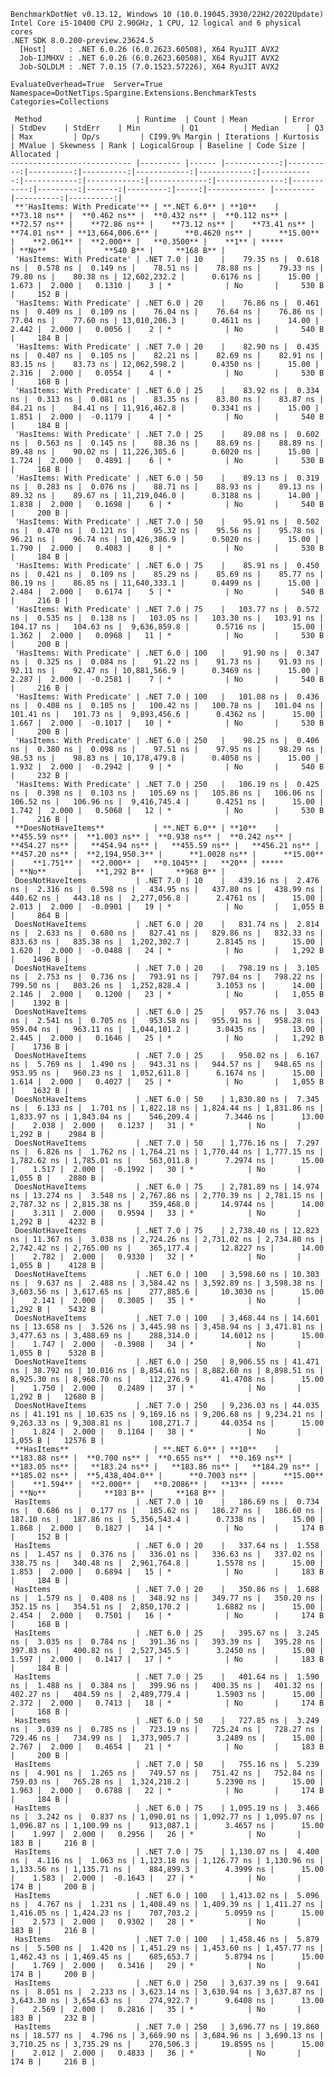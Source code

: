 
    BenchmarkDotNet v0.13.12, Windows 10 (10.0.19045.3930/22H2/2022Update)
    Intel Core i5-10400 CPU 2.90GHz, 1 CPU, 12 logical and 6 physical cores
    .NET SDK 8.0.200-preview.23624.5
      [Host]     : .NET 6.0.26 (6.0.2623.60508), X64 RyuJIT AVX2
      Job-IJMHXV : .NET 6.0.26 (6.0.2623.60508), X64 RyuJIT AVX2
      Job-SQLDLM : .NET 7.0.15 (7.0.1523.57226), X64 RyuJIT AVX2

    EvaluateOverhead=True  Server=True  Namespace=DotNetTips.Spargine.Extensions.BenchmarkTests  
    Categories=Collections  

     Method                     | Runtime  | Count | Mean        | Error     | StdDev    | StdErr    | Min         | Q1          | Median      | Q3          | Max         | Op/s         | CI99.9% Margin | Iterations | Kurtosis | MValue | Skewness | Rank | LogicalGroup | Baseline | Code Size | Allocated |
    --------------------------- |--------- |------ |------------:|----------:|----------:|----------:|------------:|------------:|------------:|------------:|------------:|-------------:|---------------:|-----------:|---------:|-------:|---------:|-----:|------------- |--------- |----------:|----------:|
     **'HasItems: With Predicate'** | **.NET 6.0** | **10**    |    **73.18 ns** |  **0.462 ns** |  **0.432 ns** |  **0.112 ns** |    **72.57 ns** |    **72.86 ns** |    **73.12 ns** |    **73.41 ns** |    **74.01 ns** | **13,664,006.6** |      **0.4620 ns** |      **15.00** |    **2.061** |  **2.000** |   **0.3500** |    **1** | *****            | **No**       |     **540 B** |     **168 B** |
     'HasItems: With Predicate' | .NET 7.0 | 10    |    79.35 ns |  0.618 ns |  0.578 ns |  0.149 ns |    78.51 ns |    78.88 ns |    79.33 ns |    79.80 ns |    80.38 ns | 12,602,232.2 |      0.6176 ns |      15.00 |    1.673 |  2.000 |   0.1310 |    3 | *            | No       |     530 B |     152 B |
     'HasItems: With Predicate' | .NET 6.0 | 20    |    76.86 ns |  0.461 ns |  0.409 ns |  0.109 ns |    76.04 ns |    76.64 ns |    76.86 ns |    77.04 ns |    77.60 ns | 13,010,206.3 |      0.4611 ns |      14.00 |    2.442 |  2.000 |   0.0056 |    2 | *            | No       |     540 B |     184 B |
     'HasItems: With Predicate' | .NET 7.0 | 20    |    82.90 ns |  0.435 ns |  0.407 ns |  0.105 ns |    82.21 ns |    82.69 ns |    82.91 ns |    83.15 ns |    83.73 ns | 12,062,598.2 |      0.4350 ns |      15.00 |    2.316 |  2.000 |   0.0554 |    4 | *            | No       |     530 B |     168 B |
     'HasItems: With Predicate' | .NET 6.0 | 25    |    83.92 ns |  0.334 ns |  0.313 ns |  0.081 ns |    83.35 ns |    83.80 ns |    83.87 ns |    84.21 ns |    84.41 ns | 11,916,462.8 |      0.3341 ns |      15.00 |    1.851 |  2.000 |  -0.1179 |    4 | *            | No       |     540 B |     184 B |
     'HasItems: With Predicate' | .NET 7.0 | 25    |    89.08 ns |  0.602 ns |  0.563 ns |  0.145 ns |    88.36 ns |    88.69 ns |    88.89 ns |    89.48 ns |    90.02 ns | 11,226,305.6 |      0.6020 ns |      15.00 |    1.724 |  2.000 |   0.4891 |    6 | *            | No       |     530 B |     168 B |
     'HasItems: With Predicate' | .NET 6.0 | 50    |    89.13 ns |  0.319 ns |  0.283 ns |  0.076 ns |    88.71 ns |    88.93 ns |    89.13 ns |    89.32 ns |    89.67 ns | 11,219,046.0 |      0.3188 ns |      14.00 |    1.838 |  2.000 |   0.1698 |    6 | *            | No       |     540 B |     200 B |
     'HasItems: With Predicate' | .NET 7.0 | 50    |    95.91 ns |  0.502 ns |  0.470 ns |  0.121 ns |    95.32 ns |    95.56 ns |    95.78 ns |    96.21 ns |    96.74 ns | 10,426,386.9 |      0.5020 ns |      15.00 |    1.790 |  2.000 |   0.4083 |    8 | *            | No       |     530 B |     184 B |
     'HasItems: With Predicate' | .NET 6.0 | 75    |    85.91 ns |  0.450 ns |  0.421 ns |  0.109 ns |    85.29 ns |    85.69 ns |    85.77 ns |    86.19 ns |    86.85 ns | 11,640,333.1 |      0.4499 ns |      15.00 |    2.484 |  2.000 |   0.6174 |    5 | *            | No       |     540 B |     216 B |
     'HasItems: With Predicate' | .NET 7.0 | 75    |   103.77 ns |  0.572 ns |  0.535 ns |  0.138 ns |   103.05 ns |   103.30 ns |   103.91 ns |   104.17 ns |   104.63 ns |  9,636,859.8 |      0.5716 ns |      15.00 |    1.362 |  2.000 |   0.0968 |   11 | *            | No       |     530 B |     200 B |
     'HasItems: With Predicate' | .NET 6.0 | 100   |    91.90 ns |  0.347 ns |  0.325 ns |  0.084 ns |    91.22 ns |    91.73 ns |    91.93 ns |    92.11 ns |    92.47 ns | 10,881,566.9 |      0.3469 ns |      15.00 |    2.287 |  2.000 |  -0.2581 |    7 | *            | No       |     540 B |     216 B |
     'HasItems: With Predicate' | .NET 7.0 | 100   |   101.08 ns |  0.436 ns |  0.408 ns |  0.105 ns |   100.42 ns |   100.78 ns |   101.04 ns |   101.41 ns |   101.73 ns |  9,893,456.6 |      0.4362 ns |      15.00 |    1.667 |  2.000 |  -0.1017 |   10 | *            | No       |     530 B |     200 B |
     'HasItems: With Predicate' | .NET 6.0 | 250   |    98.25 ns |  0.406 ns |  0.380 ns |  0.098 ns |    97.51 ns |    97.95 ns |    98.29 ns |    98.53 ns |    98.83 ns | 10,178,479.8 |      0.4058 ns |      15.00 |    1.932 |  2.000 |  -0.2942 |    9 | *            | No       |     540 B |     232 B |
     'HasItems: With Predicate' | .NET 7.0 | 250   |   106.19 ns |  0.425 ns |  0.398 ns |  0.103 ns |   105.69 ns |   105.86 ns |   106.06 ns |   106.52 ns |   106.96 ns |  9,416,745.4 |      0.4251 ns |      15.00 |    1.742 |  2.000 |   0.5068 |   12 | *            | No       |     530 B |     216 B |
     **DoesNotHaveItems**           | **.NET 6.0** | **10**    |   **455.59 ns** |  **1.003 ns** |  **0.938 ns** |  **0.242 ns** |   **454.27 ns** |   **454.94 ns** |   **455.59 ns** |   **456.21 ns** |   **457.20 ns** |  **2,194,950.3** |      **1.0028 ns** |      **15.00** |    **1.751** |  **2.000** |   **0.1045** |   **20** | *****            | **No**       |   **1,292 B** |     **968 B** |
     DoesNotHaveItems           | .NET 7.0 | 10    |   439.16 ns |  2.476 ns |  2.316 ns |  0.598 ns |   434.95 ns |   437.80 ns |   438.99 ns |   440.62 ns |   443.18 ns |  2,277,056.8 |      2.4761 ns |      15.00 |    2.013 |  2.000 |  -0.0901 |   19 | *            | No       |   1,055 B |     864 B |
     DoesNotHaveItems           | .NET 6.0 | 20    |   831.74 ns |  2.814 ns |  2.633 ns |  0.680 ns |   827.41 ns |   829.86 ns |   832.33 ns |   833.63 ns |   835.38 ns |  1,202,302.7 |      2.8145 ns |      15.00 |    1.620 |  2.000 |  -0.0488 |   24 | *            | No       |   1,292 B |    1496 B |
     DoesNotHaveItems           | .NET 7.0 | 20    |   798.19 ns |  3.105 ns |  2.753 ns |  0.736 ns |   793.91 ns |   797.04 ns |   798.22 ns |   799.50 ns |   803.26 ns |  1,252,828.4 |      3.1053 ns |      14.00 |    2.146 |  2.000 |   0.1200 |   23 | *            | No       |   1,055 B |    1392 B |
     DoesNotHaveItems           | .NET 6.0 | 25    |   957.76 ns |  3.043 ns |  2.541 ns |  0.705 ns |   953.58 ns |   955.91 ns |   958.28 ns |   959.04 ns |   963.11 ns |  1,044,101.2 |      3.0435 ns |      13.00 |    2.445 |  2.000 |   0.1646 |   25 | *            | No       |   1,292 B |    1736 B |
     DoesNotHaveItems           | .NET 7.0 | 25    |   950.02 ns |  6.167 ns |  5.769 ns |  1.490 ns |   943.31 ns |   944.57 ns |   948.65 ns |   953.95 ns |   960.23 ns |  1,052,611.8 |      6.1674 ns |      15.00 |    1.614 |  2.000 |   0.4027 |   25 | *            | No       |   1,055 B |    1632 B |
     DoesNotHaveItems           | .NET 6.0 | 50    | 1,830.80 ns |  7.345 ns |  6.133 ns |  1.701 ns | 1,822.18 ns | 1,824.44 ns | 1,831.86 ns | 1,833.97 ns | 1,843.04 ns |    546,209.4 |      7.3446 ns |      13.00 |    2.038 |  2.000 |   0.1237 |   31 | *            | No       |   1,292 B |    2984 B |
     DoesNotHaveItems           | .NET 7.0 | 50    | 1,776.16 ns |  7.297 ns |  6.826 ns |  1.762 ns | 1,764.21 ns | 1,770.44 ns | 1,777.15 ns | 1,782.62 ns | 1,785.01 ns |    563,011.8 |      7.2974 ns |      15.00 |    1.517 |  2.000 |  -0.1992 |   30 | *            | No       |   1,055 B |    2880 B |
     DoesNotHaveItems           | .NET 6.0 | 75    | 2,781.89 ns | 14.974 ns | 13.274 ns |  3.548 ns | 2,767.86 ns | 2,770.39 ns | 2,781.15 ns | 2,787.32 ns | 2,815.38 ns |    359,468.0 |     14.9744 ns |      14.00 |    3.311 |  2.000 |   0.9594 |   33 | *            | No       |   1,292 B |    4232 B |
     DoesNotHaveItems           | .NET 7.0 | 75    | 2,738.40 ns | 12.823 ns | 11.367 ns |  3.038 ns | 2,724.26 ns | 2,731.02 ns | 2,734.80 ns | 2,742.42 ns | 2,765.00 ns |    365,177.4 |     12.8227 ns |      14.00 |    2.782 |  2.000 |   0.9330 |   32 | *            | No       |   1,055 B |    4128 B |
     DoesNotHaveItems           | .NET 6.0 | 100   | 3,598.60 ns | 10.303 ns |  9.637 ns |  2.488 ns | 3,584.42 ns | 3,592.89 ns | 3,598.38 ns | 3,603.56 ns | 3,617.65 ns |    277,885.6 |     10.3030 ns |      15.00 |    2.141 |  2.000 |   0.3085 |   35 | *            | No       |   1,292 B |    5432 B |
     DoesNotHaveItems           | .NET 7.0 | 100   | 3,468.44 ns | 14.601 ns | 13.658 ns |  3.526 ns | 3,445.98 ns | 3,458.94 ns | 3,471.81 ns | 3,477.63 ns | 3,488.69 ns |    288,314.0 |     14.6012 ns |      15.00 |    1.747 |  2.000 |  -0.3908 |   34 | *            | No       |   1,055 B |    5328 B |
     DoesNotHaveItems           | .NET 6.0 | 250   | 8,906.55 ns | 41.471 ns | 38.792 ns | 10.016 ns | 8,854.61 ns | 8,882.60 ns | 8,898.51 ns | 8,925.30 ns | 8,968.70 ns |    112,276.9 |     41.4708 ns |      15.00 |    1.750 |  2.000 |   0.2489 |   37 | *            | No       |   1,292 B |   12680 B |
     DoesNotHaveItems           | .NET 7.0 | 250   | 9,236.03 ns | 44.035 ns | 41.191 ns | 10.635 ns | 9,169.16 ns | 9,206.68 ns | 9,234.21 ns | 9,263.33 ns | 9,308.81 ns |    108,271.7 |     44.0354 ns |      15.00 |    1.824 |  2.000 |   0.1104 |   38 | *            | No       |   1,055 B |   12576 B |
     **HasItems**                   | **.NET 6.0** | **10**    |   **183.88 ns** |  **0.700 ns** |  **0.655 ns** |  **0.169 ns** |   **183.05 ns** |   **183.24 ns** |   **183.86 ns** |   **184.29 ns** |   **185.02 ns** |  **5,438,404.0** |      **0.7003 ns** |      **15.00** |    **1.594** |  **2.000** |   **0.2086** |   **13** | *****            | **No**       |     **183 B** |     **168 B** |
     HasItems                   | .NET 7.0 | 10    |   186.69 ns |  0.734 ns |  0.686 ns |  0.177 ns |   185.62 ns |   186.27 ns |   186.60 ns |   187.10 ns |   187.86 ns |  5,356,543.4 |      0.7338 ns |      15.00 |    1.868 |  2.000 |   0.1827 |   14 | *            | No       |     174 B |     152 B |
     HasItems                   | .NET 6.0 | 20    |   337.64 ns |  1.558 ns |  1.457 ns |  0.376 ns |   336.01 ns |   336.63 ns |   337.02 ns |   338.75 ns |   340.48 ns |  2,961,764.8 |      1.5578 ns |      15.00 |    1.853 |  2.000 |   0.6894 |   15 | *            | No       |     183 B |     184 B |
     HasItems                   | .NET 7.0 | 20    |   350.86 ns |  1.688 ns |  1.579 ns |  0.408 ns |   348.92 ns |   349.77 ns |   350.20 ns |   352.15 ns |   354.51 ns |  2,850,170.2 |      1.6882 ns |      15.00 |    2.454 |  2.000 |   0.7501 |   16 | *            | No       |     174 B |     168 B |
     HasItems                   | .NET 6.0 | 25    |   395.67 ns |  3.245 ns |  3.035 ns |  0.784 ns |   391.36 ns |   393.39 ns |   395.28 ns |   397.83 ns |   400.82 ns |  2,527,345.5 |      3.2450 ns |      15.00 |    1.597 |  2.000 |   0.1417 |   17 | *            | No       |     183 B |     184 B |
     HasItems                   | .NET 7.0 | 25    |   401.64 ns |  1.590 ns |  1.488 ns |  0.384 ns |   399.96 ns |   400.35 ns |   401.32 ns |   402.27 ns |   404.59 ns |  2,489,779.4 |      1.5903 ns |      15.00 |    2.372 |  2.000 |   0.7413 |   18 | *            | No       |     174 B |     168 B |
     HasItems                   | .NET 6.0 | 50    |   727.85 ns |  3.249 ns |  3.039 ns |  0.785 ns |   723.19 ns |   725.24 ns |   728.27 ns |   729.46 ns |   734.99 ns |  1,373,905.7 |      3.2489 ns |      15.00 |    2.767 |  2.000 |   0.4654 |   21 | *            | No       |     183 B |     200 B |
     HasItems                   | .NET 7.0 | 50    |   755.16 ns |  5.239 ns |  4.901 ns |  1.265 ns |   749.57 ns |   751.42 ns |   752.84 ns |   759.03 ns |   765.28 ns |  1,324,218.2 |      5.2390 ns |      15.00 |    1.963 |  2.000 |   0.6788 |   22 | *            | No       |     174 B |     184 B |
     HasItems                   | .NET 6.0 | 75    | 1,095.19 ns |  3.466 ns |  3.242 ns |  0.837 ns | 1,090.01 ns | 1,092.77 ns | 1,095.07 ns | 1,096.87 ns | 1,100.99 ns |    913,087.1 |      3.4657 ns |      15.00 |    1.997 |  2.000 |   0.2956 |   26 | *            | No       |     183 B |     216 B |
     HasItems                   | .NET 7.0 | 75    | 1,130.07 ns |  4.400 ns |  4.116 ns |  1.063 ns | 1,123.18 ns | 1,126.77 ns | 1,130.96 ns | 1,133.56 ns | 1,135.71 ns |    884,899.3 |      4.3999 ns |      15.00 |    1.583 |  2.000 |  -0.1643 |   27 | *            | No       |     174 B |     200 B |
     HasItems                   | .NET 6.0 | 100   | 1,413.02 ns |  5.096 ns |  4.767 ns |  1.231 ns | 1,408.49 ns | 1,409.39 ns | 1,411.27 ns | 1,416.05 ns | 1,424.23 ns |    707,703.2 |      5.0959 ns |      15.00 |    2.573 |  2.000 |   0.9302 |   28 | *            | No       |     183 B |     216 B |
     HasItems                   | .NET 7.0 | 100   | 1,458.46 ns |  5.879 ns |  5.500 ns |  1.420 ns | 1,451.29 ns | 1,453.60 ns | 1,457.77 ns | 1,462.43 ns | 1,469.45 ns |    685,653.7 |      5.8794 ns |      15.00 |    1.769 |  2.000 |   0.3416 |   29 | *            | No       |     174 B |     200 B |
     HasItems                   | .NET 6.0 | 250   | 3,637.39 ns |  9.641 ns |  8.051 ns |  2.233 ns | 3,623.14 ns | 3,630.94 ns | 3,637.87 ns | 3,643.30 ns | 3,654.63 ns |    274,922.7 |      9.6408 ns |      13.00 |    2.569 |  2.000 |   0.2816 |   35 | *            | No       |     183 B |     232 B |
     HasItems                   | .NET 7.0 | 250   | 3,696.77 ns | 19.860 ns | 18.577 ns |  4.796 ns | 3,669.90 ns | 3,684.96 ns | 3,690.13 ns | 3,710.25 ns | 3,735.29 ns |    270,506.3 |     19.8595 ns |      15.00 |    2.012 |  2.000 |   0.4833 |   36 | *            | No       |     174 B |     216 B |
